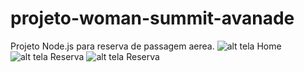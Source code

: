 # projeto-woman-summit-avanade
Projeto Node.js para reserva de passagem aerea.
![alt tela Home](https://github.com/31ina-Batist4/projeto-woman-summit-avanade/blob/master/telaHome.png)
![alt tela Reserva](https://github.com/31ina-Batist4/projeto-woman-summit-avanade/blob/master/telaReser.png)
![alt tela Reserva](https://github.com/31ina-Batist4/projeto-woman-summit-avanade/blob/master/telaReserva.png)
